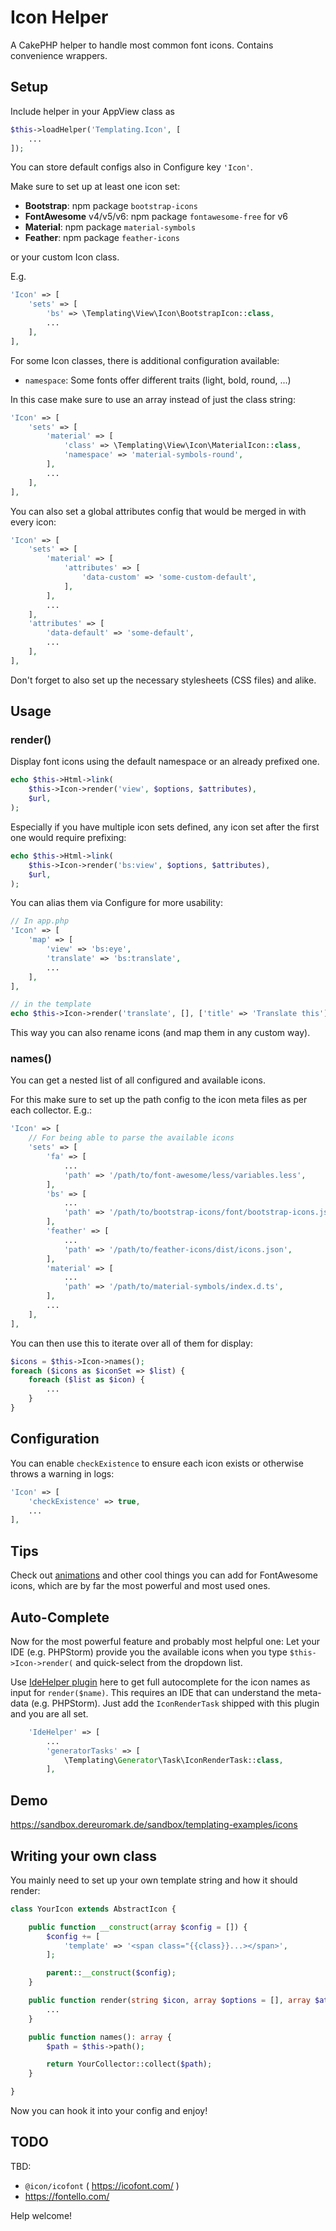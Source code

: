 # Icon Helper

A CakePHP helper to handle most common font icons. Contains convenience wrappers.

## Setup
Include helper in your AppView class as
```php
$this->loadHelper('Templating.Icon', [
    ...
]);
```

You can store default configs also in Configure key `'Icon'`.

Make sure to set up at least one icon set:
- **Bootstrap**: npm package `bootstrap-icons`
- **FontAwesome** v4/v5/v6: npm package `fontawesome-free` for v6
- **Material**: npm package `material-symbols`
- **Feather**: npm package `feather-icons`

or your custom Icon class.

E.g.
```php
'Icon' => [
    'sets' => [
        'bs' => \Templating\View\Icon\BootstrapIcon::class,
        ...
    ],
],
```

For some Icon classes, there is additional configuration available:
- `namespace`: Some fonts offer different traits (light, bold, round, ...)

In this case make sure to use an array instead of just the class string:
```php
'Icon' => [
    'sets' => [
        'material' => [
            'class' => \Templating\View\Icon\MaterialIcon::class,
            'namespace' => 'material-symbols-round',
        ],
        ...
    ],
],
```

You can also set a global attributes config that would be merged in with every icon:
```php
'Icon' => [
    'sets' => [
        'material' => [
            'attributes' => [
                'data-custom' => 'some-custom-default',
            ],
        ],
        ...
    ],
    'attributes' => [
        'data-default' => 'some-default',
        ...
    ],
],
```

Don't forget to also set up the necessary stylesheets (CSS files) and alike.

## Usage

### render()
Display font icons using the default namespace or an already prefixed one.
```php
echo $this->Html->link(
    $this->Icon->render('view', $options, $attributes),
    $url,
);
```

Especially if you have multiple icon sets defined, any icon set after the first one would require prefixing:
```php
echo $this->Html->link(
    $this->Icon->render('bs:view', $options, $attributes),
    $url,
);
```

You can alias them via Configure for more usability:
```php
// In app.php
'Icon' => [
    'map' => [
        'view' => 'bs:eye',
        'translate' => 'bs:translate',
        ...
    ],
],

// in the template
echo $this->Icon->render('translate', [], ['title' => 'Translate this']);
```
This way you can also rename icons (and map them in any custom way).

### names()
You can get a nested list of all configured and available icons.

For this make sure to set up the path config to the icon meta files as per each collector.
E.g.:
```php
'Icon' => [
    // For being able to parse the available icons
    'sets' => [
        'fa' => [
            ...
            'path' => '/path/to/font-awesome/less/variables.less',
        ],
        'bs' => [
            ...
            'path' => '/path/to/bootstrap-icons/font/bootstrap-icons.json',
        ],
        'feather' => [
            ...
            'path' => '/path/to/feather-icons/dist/icons.json',
        ],
        'material' => [
            ...
            'path' => '/path/to/material-symbols/index.d.ts',
        ],
        ...
    ],
],
```

You can then use this to iterate over all of them for display:
```php
$icons = $this->Icon->names();
foreach ($icons as $iconSet => $list) {
    foreach ($list as $icon) {
        ...
    }
}
```

## Configuration

You can enable `checkExistence` to ensure each icon exists or otherwise throws a warning in logs:
```php
'Icon' => [
    'checkExistence' => true,
    ...
],
```

## Tips

Check out [animations](https://fontawesome.com/docs/web/style/animate) and
other cool things you can add for FontAwesome icons, which are by far the
most powerful and most used ones.

## Auto-Complete
Now for the most powerful feature and probably most helpful one:
Let your IDE (e.g. PHPStorm) provide you the available icons when you type `$this->Icon->render(` and quick-select from the dropdown list.

Use [IdeHelper plugin](https://github.com/dereuromark/cakephp-ide-helper/) here to get full autocomplete for the icon names as input for `render($name)`.
This requires an IDE that can understand the meta-data (e.g. PHPStorm).
Just add the `IconRenderTask` shipped with this plugin and you are all set.

```php
    'IdeHelper' => [
        ...
        'generatorTasks' => [
            \Templating\Generator\Task\IconRenderTask::class,
        ],
```

## Demo
https://sandbox.dereuromark.de/sandbox/templating-examples/icons

## Writing your own class
You mainly need to set up your own template string and how it should render:
```php
class YourIcon extends AbstractIcon {

	public function __construct(array $config = []) {
		$config += [
			'template' => '<span class="{{class}}...></span>',
		];

		parent::__construct($config);
	}

	public function render(string $icon, array $options = [], array $attributes = []): HtmlStringable {
	    ...
	}

	public function names(): array {
		$path = $this->path();

		return YourCollector::collect($path);
	}

}
```
Now you can hook it into your config and enjoy!

## TODO
TBD:
- `@icon/icofont` ( https://icofont.com/ )
- https://fontello.com/

Help welcome!
